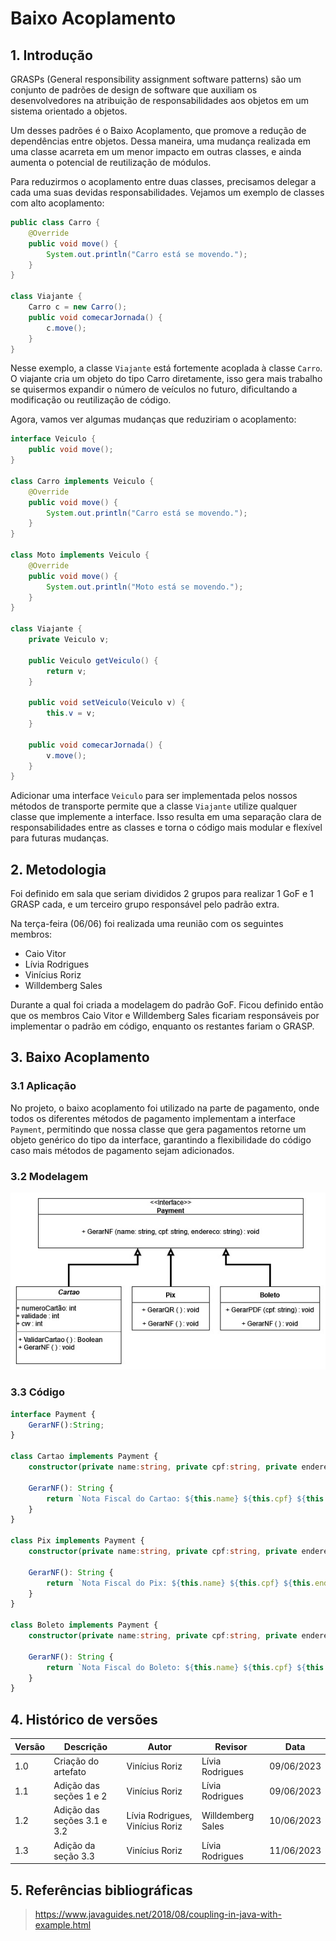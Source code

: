 # Baixo Acoplamento

## 1. Introdução

GRASPs (General responsibility assignment software patterns) são um conjunto de padrões de design de software que auxiliam os desenvolvedores na atribuição de responsabilidades aos objetos em um sistema orientado a objetos.

Um desses padrões é o Baixo Acoplamento, que promove a redução de dependências entre objetos. Dessa maneira, uma mudança realizada em uma classe acarreta em um menor impacto em outras classes, e ainda aumenta o potencial de reutilização de módulos.

Para reduzirmos o acoplamento entre duas classes, precisamos delegar a cada uma suas devidas responsabilidades. Vejamos um exemplo de classes com alto acoplamento:

```java
public class Carro {
    @Override
    public void move() {
        System.out.println("Carro está se movendo.");
    }
}

class Viajante {
    Carro c = new Carro();
    public void comecarJornada() {
        c.move();
    }
}
```
Nesse exemplo, a classe `Viajante` está fortemente acoplada à classe `Carro`. O viajante cria um objeto do tipo Carro diretamente, isso gera mais trabalho se quisermos expandir o número de veículos no futuro, dificultando a modificação ou reutilização de código.

Agora, vamos ver algumas mudanças que reduziriam o acoplamento:

```java
interface Veiculo {
    public void move();
}

class Carro implements Veiculo {
    @Override
    public void move() {
        System.out.println("Carro está se movendo.");
    }
}

class Moto implements Veiculo {
    @Override
    public void move() {
        System.out.println("Moto está se movendo.");
    }
}

class Viajante {
    private Veiculo v;

    public Veiculo getVeiculo() {
        return v;
    }

    public void setVeiculo(Veiculo v) {
        this.v = v;
    }

    public void comecarJornada() {
        v.move();
    }
}
```
Adicionar uma interface `Veiculo` para ser implementada pelos nossos métodos de transporte permite que a classe `Viajante` utilize qualquer classe que implemente a interface. Isso resulta em uma separação clara de responsabilidades entre as classes e torna o código mais modular e flexível para futuras mudanças.

## 2. Metodologia

Foi definido em sala que seriam divididos 2 grupos para realizar 1 GoF e 1 GRASP cada, e um terceiro grupo responsável pelo padrão extra.

Na terça-feira (06/06) foi realizada uma reunião com os seguintes membros:
- Caio Vitor
- Lívia Rodrigues
- Vinícius Roriz
- Willdemberg Sales

Durante a qual foi criada a modelagem do padrão GoF. Ficou definido então que os membros Caio Vitor e Willdemberg Sales ficariam responsáveis por implementar o padrão em código, enquanto os restantes fariam o GRASP.

## 3. Baixo Acoplamento
### 3.1 Aplicação

No projeto, o baixo acoplamento foi utilizado na parte de pagamento, onde todos os diferentes métodos de pagamento implementam a interface `Payment`, permitindo que nossa classe que gera pagamentos retorne um objeto genérico do tipo da interface, garantindo a flexibilidade do código caso mais métodos de pagamento sejam adicionados.

### 3.2 Modelagem
![](images/BaixoAcoplamento.jpg)

### 3.3 Código

```typescript
interface Payment {
    GerarNF():String;
}

class Cartao implements Payment {
    constructor(private name:string, private cpf:string, private endereco:string){}

    GerarNF(): String {
        return `Nota Fiscal do Cartao: ${this.name} ${this.cpf} ${this.endereco}`
    }
}

class Pix implements Payment {
    constructor(private name:string, private cpf:string, private endereco:string){}

    GerarNF(): String {
        return `Nota Fiscal do Pix: ${this.name} ${this.cpf} ${this.endereco}`
    }
}

class Boleto implements Payment {
    constructor(private name:string, private cpf:string, private endereco:string){}

    GerarNF(): String {
        return `Nota Fiscal do Boleto: ${this.name} ${this.cpf} ${this.endereco}`
    }
}
```

## 4. Histórico de versões

| Versão | Descrição                | Autor             | Revisor           | Data          |
| ------ | ------------------------ | ----------------- | ----------------- | ------------- |
| 1.0    | Criação do artefato      | Vinícius Roriz    | Lívia Rodrigues   | 09/06/2023    |
| 1.1    | Adição das seções 1 e 2  | Vinícius Roriz    | Lívia Rodrigues   | 09/06/2023    |
| 1.2    | Adição das seções 3.1 e 3.2       | Lívia Rodrigues, Vinícius Roriz    | Willdemberg Sales   | 10/06/2023    |
| 1.3    | Adição da seção 3.3  | Vinícius Roriz    | Lívia Rodrigues   | 11/06/2023    |

## 5. Referências bibliográficas

> https://www.javaguides.net/2018/08/coupling-in-java-with-example.html
